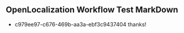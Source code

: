 ## OpenLocalization Workflow Test MarkDown
* c979ee97-c676-469b-aa3a-ebf3c9437404 thanks!

<!--HONumber=Sep16_HO1-->


